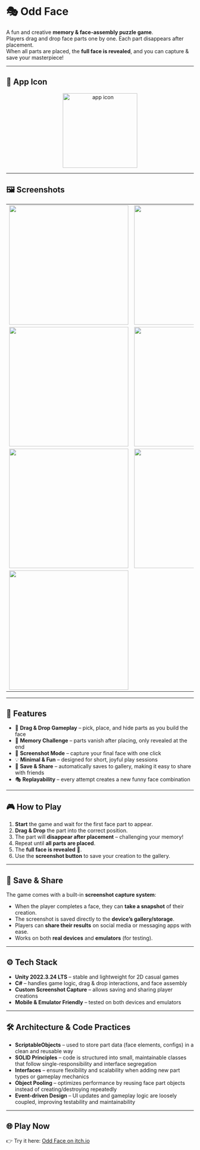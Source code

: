 # 🎭 Odd Face

A fun and creative **memory & face-assembly puzzle game**.  
Players drag and drop face parts one by one. Each part disappears after placement.  
When all parts are placed, the **full face is revealed**, and you can capture & save your masterpiece!  

---

## 📱 App Icon
<p align="center">
  <img width="200" height="200" alt="app icon" src="https://github.com/user-attachments/assets/5253c13c-ad96-47d1-abe1-19b85ed7ea45" />
</p>

---

## 🖼️ Screenshots

| | | |
|---|---|---|
| <img width="320" src="https://github.com/user-attachments/assets/dc9be249-f249-4164-a4fa-f53a650bd1c7" /> | <img width="320" src="https://github.com/user-attachments/assets/9e45e454-bfa6-468f-9251-766980536325" /> | <img width="320" src="https://github.com/user-attachments/assets/99e241f6-aee4-4e39-893b-54f7594ef0f8" /> |
| <img width="320" src="https://github.com/user-attachments/assets/dd9370d6-d19a-462a-ac34-e9bd50c10efb" /> | <img width="320" src="https://github.com/user-attachments/assets/fdf94ff4-2011-4214-aeec-29f13e8f1684" /> | <img width="320" src="https://github.com/user-attachments/assets/3405f5fb-9b76-4d91-83ab-525e9fb24727" /> |
| <img width="320" src="https://github.com/user-attachments/assets/72a887e7-a635-46cd-8a84-fd4863e26e7e" /> | <img width="320" src="https://github.com/user-attachments/assets/b1eea341-897d-443b-968a-bb3a51ad2f4d" /> | <img width="320" src="https://github.com/user-attachments/assets/d511f52d-8e80-4e5f-8269-cc35c691b1f8" /> |
| <img width="320" src="https://github.com/user-attachments/assets/11c0684f-74d9-4994-a4f1-713753efe926" /> | | |

---

## 🚀 Features
- 🎨 **Drag & Drop Gameplay** – pick, place, and hide parts as you build the face  
- 🧠 **Memory Challenge** – parts vanish after placing, only revealed at the end  
- 📸 **Screenshot Mode** – capture your final face with one click  
- 💡 **Minimal & Fun** – designed for short, joyful play sessions  
- 📂 **Save & Share** – automatically saves to gallery, making it easy to share with friends  
- 🎭 **Replayability** – every attempt creates a new funny face combination  

---

## 🎮 How to Play
1. **Start** the game and wait for the first face part to appear.  
2. **Drag & Drop** the part into the correct position.  
3. The part will **disappear after placement** – challenging your memory!  
4. Repeat until **all parts are placed**.  
5. The **full face is revealed** 🎉.  
6. Use the **screenshot button** to save your creation to the gallery.  

---

## 📂 Save & Share
The game comes with a built-in **screenshot capture system**:
- When the player completes a face, they can **take a snapshot** of their creation.  
- The screenshot is saved directly to the **device’s gallery/storage**.  
- Players can **share their results** on social media or messaging apps with ease.  
- Works on both **real devices** and **emulators** (for testing).  

---

## ⚙️ Tech Stack
- **Unity 2022.3.24 LTS** – stable and lightweight for 2D casual games  
- **C#** – handles game logic, drag & drop interactions, and face assembly  
- **Custom Screenshot Capture** – allows saving and sharing player creations  
- **Mobile & Emulator Friendly** – tested on both devices and emulators  

---

## 🛠️ Architecture & Code Practices
- **ScriptableObjects** – used to store part data (face elements, configs) in a clean and reusable way  
- **SOLID Principles** – code is structured into small, maintainable classes that follow single-responsibility and interface segregation  
- **Interfaces** – ensure flexibility and scalability when adding new part types or gameplay mechanics  
- **Object Pooling** – optimizes performance by reusing face part objects instead of creating/destroying repeatedly  
- **Event-driven Design** – UI updates and gameplay logic are loosely coupled, improving testability and maintainability  

---

## 🌐 Play Now
👉 Try it here: [Odd Face on itch.io](https://togahmechua.itch.io/odd-face)  
